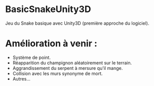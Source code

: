 # BasicSnakeUnity3D
Jeu du Snake basique avec Unity3D (première approche du logiciel).

# Amélioration à venir :

  + Système de point.
  + Réapparition du champignon aléatoirement sur le terrain.
  + Aggrandissement du serpent à mersure qu'il mange.
  + Collision avec les murs synonyme de mort.
  + Autres...
